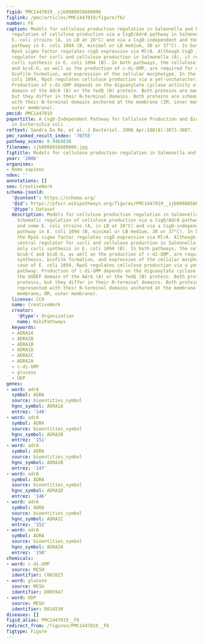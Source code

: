 ```yaml
---
figid: PMC1447019__zjb0080656680006
figlink: /pmc/articles/PMC1447019/figure/f6/
number: F6
caption: Models for cellulose production regulation in Salmonella and E. coli. Schematic
  regulation of cellulose production via a CsgD/AdrA pathway in Salmonella and some
  E. coli strains (A, in LB at 28°C) and via a CsgD-independent and YedQ-dependent
  pathway in E. coli 1094 (B, minimal or LB medium, 30 or 37°C). In both cases, the
  RpoS sigma factor regulates csgD expression via MlrA. Although CsgD is the central
  regulator for curli and cellulose production in Salmonella (A), it regulates only
  curli synthesis in E. coli 1094 (B). In both pathways, the cellulose operons bcsA-C
  and bcsE-G, as well as the production of c-di-GMP, are required for cellulose synthesis,
  biofilm formation, and expression of the cellular morphotype. In the case of E.
  coli 1094, RpoS regulates cellulose production via a yet-uncharacterized pathway.
  Production of c-di-GMP depends on the diguanylate cyclase activity of the GGDEF
  domain of the AdrA (A) or the YedQ (B) protein. Both proteins are membrane proteins,
  but they differ in their N-terminal domains. Both proteins are schematically represented
  with their N-terminal domains anchored at the membrane (IM, inner membrane; OM,
  outer membrane).
pmcid: PMC1447019
papertitle: A CsgD-Independent Pathway for Cellulose Production and Biofilm Formation
  in Escherichia coli .
reftext: Sandra Da Re, et al. J Bacteriol. 2006 Apr;188(8):3073-3087.
pmc_ranked_result_index: '70755'
pathway_score: 0.9464838
filename: zjb0080656680006.jpg
figtitle: Models for cellulose production regulation in Salmonella and E
year: '2006'
organisms:
- Homo sapiens
ndex: ''
annotations: []
seo: CreativeWork
schema-jsonld:
  '@context': https://schema.org/
  '@id': https://pfocr.wikipathways.org/figures/PMC1447019__zjb0080656680006.html
  '@type': Dataset
  description: Models for cellulose production regulation in Salmonella and E. coli.
    Schematic regulation of cellulose production via a CsgD/AdrA pathway in Salmonella
    and some E. coli strains (A, in LB at 28°C) and via a CsgD-independent and YedQ-dependent
    pathway in E. coli 1094 (B, minimal or LB medium, 30 or 37°C). In both cases,
    the RpoS sigma factor regulates csgD expression via MlrA. Although CsgD is the
    central regulator for curli and cellulose production in Salmonella (A), it regulates
    only curli synthesis in E. coli 1094 (B). In both pathways, the cellulose operons
    bcsA-C and bcsE-G, as well as the production of c-di-GMP, are required for cellulose
    synthesis, biofilm formation, and expression of the cellular morphotype. In the
    case of E. coli 1094, RpoS regulates cellulose production via a yet-uncharacterized
    pathway. Production of c-di-GMP depends on the diguanylate cyclase activity of
    the GGDEF domain of the AdrA (A) or the YedQ (B) protein. Both proteins are membrane
    proteins, but they differ in their N-terminal domains. Both proteins are schematically
    represented with their N-terminal domains anchored at the membrane (IM, inner
    membrane; OM, outer membrane).
  license: CC0
  name: CreativeWork
  creator:
    '@type': Organization
    name: WikiPathways
  keywords:
  - ADRA1A
  - ADRA2B
  - ADRA1B
  - ADRA1D
  - ADRA2C
  - ADRA2A
  - c-di-GMP
  - glucose
  - UDP
genes:
- word: adrA
  symbol: ADRA
  source: bioentities_symbol
  hgnc_symbol: ADRA1A
  entrez: '148'
- word: adrA
  symbol: ADRA
  source: bioentities_symbol
  hgnc_symbol: ADRA2B
  entrez: '151'
- word: adrA
  symbol: ADRA
  source: bioentities_symbol
  hgnc_symbol: ADRA1B
  entrez: '147'
- word: adrA
  symbol: ADRA
  source: bioentities_symbol
  hgnc_symbol: ADRA1D
  entrez: '146'
- word: adrA
  symbol: ADRA
  source: bioentities_symbol
  hgnc_symbol: ADRA2C
  entrez: '152'
- word: adrA
  symbol: ADRA
  source: bioentities_symbol
  hgnc_symbol: ADRA2A
  entrez: '150'
chemicals:
- word: c-di-GMP
  source: MESH
  identifier: C062025
- word: glucose
  source: MESH
  identifier: D005947
- word: UDP
  source: MESH
  identifier: D014530
diseases: []
figid_alias: PMC1447019__F6
redirect_from: /figures/PMC1447019__F6
figtype: Figure
---
```

